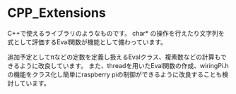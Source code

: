 # CPP_Extensions
C++で使えるライブラリのようなものです。
char* の操作を行えたり文字列を式として評価するEval関数が機能として備わっています。

追加予定としてπなどの定数を定義し扱えるEvalクラス、複素数などの計算もできるように改良しています。
また、threadを用いたEval関数の作成、wiringPi.hの機能をクラス化し簡単にraspberry piの制御ができるように改良することも検討しています。